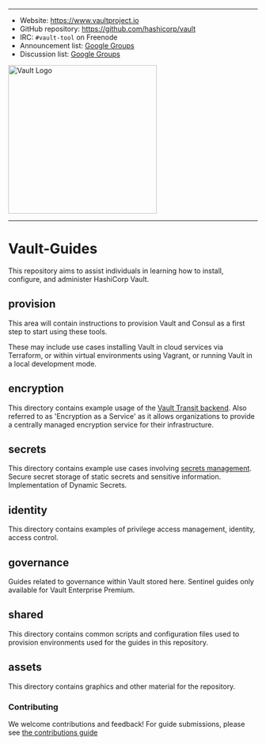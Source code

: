 ----
-	Website: https://www.vaultproject.io
-  GitHub repository: https://github.com/hashicorp/vault
-	IRC: `#vault-tool` on Freenode
-	Announcement list: [Google Groups](https://groups.google.com/group/hashicorp-announce)
-	Discussion list: [Google Groups](https://groups.google.com/group/vault-tool)

<img width="300" alt="Vault Logo" src="https://cloud.githubusercontent.com/assets/416727/24112835/03b57de4-0d58-11e7-81f5-9056cac5b427.png">

----  
# Vault-Guides
This repository aims to assist individuals in learning how to install, configure, and administer HashiCorp Vault.

## provision
This area will contain instructions to provision Vault and Consul as a first step to start using these tools.

These may include use cases installing Vault in cloud services via Terraform, or within virtual environments using Vagrant, or running Vault in a local development mode.  

## encryption
This directory contains example usage of the [Vault Transit backend](https://www.vaultproject.io/docs/secrets/transit/index.html). Also referred to as 'Encryption as a Service' as it allows organizations to provide a centrally managed encryption service for their infrastructure.

## secrets
This directory contains example use cases involving [secrets management](https://www.vaultproject.io/docs/secrets/index.html). Secure secret storage of static secrets and sensitive information. Implementation of Dynamic Secrets.

## identity
This directory contains examples of privilege access management, identity, access control.

## governance
Guides related to governance within Vault stored here. Sentinel guides only available for Vault Enterprise Premium.

## shared
This directory contains common scripts and configuration files used to provision environments used for the guides in this repository.

## assets
This directory contains graphics and other material for the repository.


### Contributing
We welcome contributions and feedback!  For guide submissions, please see [the contributions guide](CONTRIBUTING.md)
